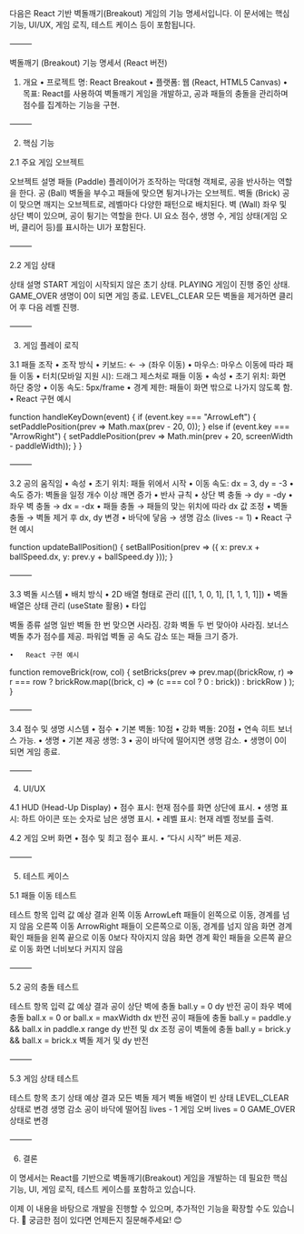 다음은 React 기반 벽돌깨기(Breakout) 게임의 기능 명세서입니다.
이 문서에는 핵심 기능, UI/UX, 게임 로직, 테스트 케이스 등이 포함됩니다.

⸻

벽돌깨기 (Breakout) 기능 명세서 (React 버전)

1. 개요
	•	프로젝트 명: React Breakout
	•	플랫폼: 웹 (React, HTML5 Canvas)
	•	목표: React를 사용하여 벽돌깨기 게임을 개발하고, 공과 패들의 충돌을 관리하며 점수를 집계하는 기능을 구현.

⸻

2. 핵심 기능

2.1 주요 게임 오브젝트

오브젝트	설명
패들 (Paddle)	플레이어가 조작하는 막대형 객체로, 공을 반사하는 역할을 한다.
공 (Ball)	벽돌을 부수고 패들에 맞으면 튕겨나가는 오브젝트.
벽돌 (Brick)	공이 맞으면 깨지는 오브젝트로, 레벨마다 다양한 패턴으로 배치된다.
벽 (Wall)	좌우 및 상단 벽이 있으며, 공이 튕기는 역할을 한다.
UI 요소	점수, 생명 수, 게임 상태(게임 오버, 클리어 등)를 표시하는 UI가 포함된다.



⸻

2.2 게임 상태

상태	설명
START	게임이 시작되지 않은 초기 상태.
PLAYING	게임이 진행 중인 상태.
GAME_OVER	생명이 0이 되면 게임 종료.
LEVEL_CLEAR	모든 벽돌을 제거하면 클리어 후 다음 레벨 진행.



⸻

3. 게임 플레이 로직

3.1 패들 조작
	•	조작 방식
	•	키보드: ← → (좌우 이동)
	•	마우스: 마우스 이동에 따라 패들 이동
	•	터치(모바일 지원 시): 드래그 제스처로 패들 이동
	•	속성
	•	초기 위치: 화면 하단 중앙
	•	이동 속도: 5px/frame
	•	경계 제한: 패들이 화면 밖으로 나가지 않도록 함.
	•	React 구현 예시

function handleKeyDown(event) {
  if (event.key === "ArrowLeft") {
    setPaddlePosition(prev => Math.max(prev - 20, 0));
  } else if (event.key === "ArrowRight") {
    setPaddlePosition(prev => Math.min(prev + 20, screenWidth - paddleWidth));
  }
}



⸻

3.2 공의 움직임
	•	속성
	•	초기 위치: 패들 위에서 시작
	•	이동 속도: dx = 3, dy = -3
	•	속도 증가: 벽돌을 일정 개수 이상 깨면 증가
	•	반사 규칙
	•	상단 벽 충돌 → dy = -dy
	•	좌우 벽 충돌 → dx = -dx
	•	패들 충돌 → 패들의 맞는 위치에 따라 dx 값 조정
	•	벽돌 충돌 → 벽돌 제거 후 dx, dy 변경
	•	바닥에 닿음 → 생명 감소 (lives -= 1)
	•	React 구현 예시

function updateBallPosition() {
  setBallPosition(prev => ({
    x: prev.x + ballSpeed.dx,
    y: prev.y + ballSpeed.dy
  }));
}



⸻

3.3 벽돌 시스템
	•	배치 방식
	•	2D 배열 형태로 관리 ([[1, 1, 0, 1], [1, 1, 1, 1]])
	•	벽돌 배열은 상태 관리 (useState 활용)
	•	타입

벽돌 종류	설명
일반 벽돌	한 번 맞으면 사라짐.
강화 벽돌	두 번 맞아야 사라짐.
보너스 벽돌	추가 점수를 제공.
파워업 벽돌	공 속도 감소 또는 패들 크기 증가.


	•	React 구현 예시

function removeBrick(row, col) {
  setBricks(prev =>
    prev.map((brickRow, r) =>
      r === row
        ? brickRow.map((brick, c) => (c === col ? 0 : brick))
        : brickRow
    )
  );
}



⸻

3.4 점수 및 생명 시스템
	•	점수
	•	기본 벽돌: 10점
	•	강화 벽돌: 20점
	•	연속 히트 보너스 가능.
	•	생명
	•	기본 제공 생명: 3
	•	공이 바닥에 떨어지면 생명 감소.
	•	생명이 0이 되면 게임 종료.

⸻

4. UI/UX

4.1 HUD (Head-Up Display)
	•	점수 표시: 현재 점수를 화면 상단에 표시.
	•	생명 표시: 하트 아이콘 또는 숫자로 남은 생명 표시.
	•	레벨 표시: 현재 레벨 정보를 출력.

4.2 게임 오버 화면
	•	점수 및 최고 점수 표시.
	•	“다시 시작” 버튼 제공.

⸻

5. 테스트 케이스

5.1 패들 이동 테스트

테스트 항목	입력 값	예상 결과
왼쪽 이동	ArrowLeft	패들이 왼쪽으로 이동, 경계를 넘지 않음
오른쪽 이동	ArrowRight	패들이 오른쪽으로 이동, 경계를 넘지 않음
화면 경계 확인	패들을 왼쪽 끝으로 이동	0보다 작아지지 않음
화면 경계 확인	패들을 오른쪽 끝으로 이동	화면 너비보다 커지지 않음



⸻

5.2 공의 충돌 테스트

테스트 항목	입력 값	예상 결과
공이 상단 벽에 충돌	ball.y = 0	dy 반전
공이 좌우 벽에 충돌	ball.x = 0 or ball.x = maxWidth	dx 반전
공이 패들에 충돌	ball.y = paddle.y && ball.x in paddle.x range	dy 반전 및 dx 조정
공이 벽돌에 충돌	ball.y = brick.y && ball.x = brick.x	벽돌 제거 및 dy 반전



⸻

5.3 게임 상태 테스트

테스트 항목	초기 상태	예상 결과
모든 벽돌 제거	벽돌 배열이 빈 상태	LEVEL_CLEAR 상태로 변경
생명 감소	공이 바닥에 떨어짐	lives - 1
게임 오버	lives = 0	GAME_OVER 상태로 변경



⸻

6. 결론

이 명세서는 React를 기반으로 벽돌깨기(Breakout) 게임을 개발하는 데 필요한 핵심 기능, UI, 게임 로직, 테스트 케이스를 포함하고 있습니다.

이제 이 내용을 바탕으로 개발을 진행할 수 있으며, 추가적인 기능을 확장할 수도 있습니다. 🚀
궁금한 점이 있다면 언제든지 질문해주세요! 😊